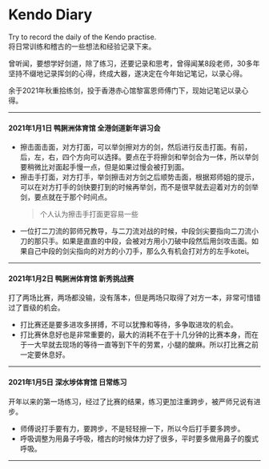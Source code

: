 # Kendo Diary
Try to record the daily of the Kendo practise.   
将日常训练和稽古的一些想法和经验记录下来。
   
曾听闻，要想学好剑道，除了练习，还要记录和思考，曾得闻某8段老师，30多年坚持不缀地记录挥剑的心得，终成大器，遂决定在今年始记笔记，以录心得。

余于2021年秋重拾练剑，投于香港赤心馆黎富恩师傅门下，现始记笔记以录心得。
***
#### 2021年1月1日 鸭脷洲体育馆 全港剑道新年讲习会
+ 擦击面击面，对方打面，可以举剑擦对方的剑，然后进行反击打面。有前，后，左，右，四个方向可以选择。要点在于将擦剑和举剑合为一体，所以举剑要稍微比对面起手慢一点，但是如果过慢会被打到面。
+ 擦击手打面，对方打手，举剑擦击对方剑之后顺势击面，根据郑师姐的提示，可以在对方打手的剑快要打到的时候再举剑，而不是很早就去迎着对方的剑举剑，要点就在于那个时间点。
    > 个人认为擦击手打面更容易一些
+ 一位打二刀流的郭师兄教导，与二刀流对战的时候，中段剑尖要指向二刀流小刀的那只手。如果是直直的中段，会被对方用小刀破中段然后用剑攻击面。如果自己中段的剑尖指向的对方的小刀手，那么久有机会打对方的左手kotei。
   
***
#### 2021年1月2日 鸭脷洲体育馆 新秀挑战赛
打了两场比赛，两场都没输，没有落本，但是两场只取得了对方一本，非常可惜错过了晋级的机会。
+ 打比赛还是要多进攻多拼搏，不可以犹豫和等待，多争取进攻的机会。
+ 打比赛休息好也是非常重要的，最大的消耗不在于十几分钟的比赛本身，而在于一大早就去现场的等待一直等到下午的劳累，小腿的酸麻。所以打比赛之前一定要休息好。

***
#### 2021年1月5日 深水埗体育馆 日常练习
开年以来的第一场练习，经过了比赛的结果，练习更加注重跨步，被严师兄说有进步。
+ 师傅说打手要有力，要跨步，不是轻轻擦一下，所以今后打手要多跨步。
+ 呼吸调整为用鼻子呼吸，稽古的时候体力好了很多，平时要多做用鼻子的腹式呼吸。
***
